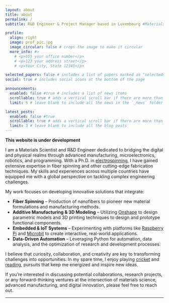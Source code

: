 ```yaml
---
layout: about
title: about
permalink: /
subtitle: R&D Engineer & Project Manager based in Luxembourg #Materials, R&D Engineer, Project Management, Luxembourg. 

profile:
  align: right
  image: prof_pic.jpg
  image_circular: false # crops the image to make it circular
  more_info: #>
    # <p>555 your office number</p>
    # <p>123 your address street</p>
    # <p>Your City, State 12345</p>

selected_papers: false # includes a list of papers marked as "selected={true}"
social: true # includes social icons at the bottom of the page

announcements:
  enabled: false #true # includes a list of news items
  scrollable: true # adds a vertical scroll bar if there are more than 3 news items
  limit: 5 # leave blank to include all the news in the `_news` folder

latest_posts:
  enabled: false #true
  scrollable: true # adds a vertical scroll bar if there are more than 3 new posts items
  limit: 3 # leave blank to include all the blog posts
---
```


**This website is under development** 

I am a Materials Scientist and R&D Engineer dedicated to bridging the digital and physical realms through advanced manufacturing, microelectronics, robotics, and programming. With a Ph.D. in [electrospinning](https://orbilu.uni.lu/handle/10993/49301), I have gained extensive expertise in fiber spinning and other cutting-edge fabrication techniques. My skills and experiences across multiple countries have equipped me with a global perspective on tackling complex engineering challenges.

My work focuses on developing innovative solutions that integrate:  
- **Fiber Spinning** – Production of nanofibers to pioneer new material formulations and manufacturing methods.  
- **Additive Manufacturing & 3D Modeling** – Utilizing [Onshape](https://www.onshape.com/en/) to design parametric models and 3D printing techniques to design and prototype functional components.  
- **Embedded & IoT Systems** – Experimenting with platforms like [Raspberry Pi](https://www.raspberrypi.com/products/raspberry-pi-5/?variant=raspberry-pi-5-16gb) and [Microbit](https://microbit.org/) to create interactive, real-world applications.  
- **Data-Driven Automation** – Leveraging Python for automation, data analysis, and the optimization of research and development processes.  

I believe that curiosity, collaboration, and creativity are key to transforming challenges into opportunities. In my spare time, I enjoy playing [cricket](https://www.espncricinfo.com/cricketers/shameek-vats-1230626) and [reading](https://www.goodreads.com/user/show/50895425-shameek-vats), pursuits that keep me energized and inspire new ideas.  

If you’re interested in discussing potential collaborations, research projects, or any forward-thinking ventures at the intersection of materials science, advanced manufacturing, and digital innovation, please feel free to reach out.

---